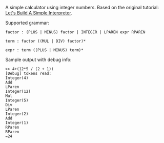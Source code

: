 A simple calculator using integer numbers. Based on the original tutorial:
[Let's Build A Simple Interpreter](https://ruslanspivak.com/lsbasi-part1/).

Supported grammar:
```
factor : (PLUS | MINUS) factor | INTEGER | LPAREN expr RPAREN

term : factor ((MUL | DIV) factor)*

expr : term ((PLUS | MINUS) term)*
```

Sample output with debug info:
```
>> 4+(12*5 / (2 + 1))
[Debug] tokens read:
Integer(4)
Add
LParen
Integer(12)
Mul
Integer(5)
Div
LParen
Integer(2)
Add
Integer(1)
RParen
RParen
=24
```